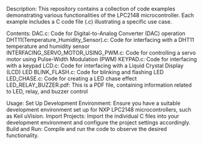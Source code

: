 Description:
This repository contains a collection of code examples demonstrating various functionalities of 
the LPC2148 microcontroller. Each example includes a C code file (.c) illustrating a specific use 
case.

Contents:
DAC.c: Code for Digital-to-Analog Converter (DAC) operation
DHT11(Temperature_Humidity_Sensor).c: Code for interfacing with a DHT11 temperature and humidity 
sensor
INTERFACING_SERVO_MOTOR_USING_PWM.c: Code for controlling a servo motor using Pulse-Width 
Modulation (PWM)
KEYPAD.c: Code for interfacing with a keypad
LCD.c: Code for interfacing with a Liquid Crystal Display (LCD)
LED BLINK_FLASH.c: Code for blinking and flashing LED
LED_CHASE.c: Code for creating a LED chase effect
LED_RELAY_BUZZER.pdf: This is a PDF file, containing information related to LED, relay, 
and buzzer control

Usage:
Set Up Development Environment: Ensure you have a suitable development environment set up for 
NXP LPC2148 microcontrollers, such as Keil uVision.
Import Projects: Import the individual C files into your development environment and configure 
the project settings accordingly.
Build and Run: Compile and run the code to observe the desired functionality.
